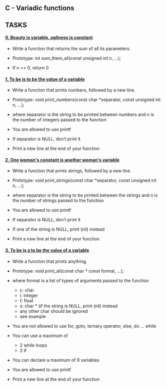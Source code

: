 ## C - Variadic functions

## TASKS

#### [0. Beauty is variable, ugliness is constant](0-sum_them_all.c)

- Write a function that returns the sum of all its parameters.

- Prototype: int sum_them_all(const unsigned int n, ...);
- If n == 0, return 0

#### [1. To be is to be the value of a variable](1-print_numbers.c)

- Write a function that prints numbers, followed by a new line.

- Prototype: void print_numbers(const char *separator, const unsigned int n, ...);
- where separator is the string to be printed between numbers
and n is the number of integers passed to the function
- You are allowed to use printf
- If separator is NULL, don’t print it
- Print a new line at the end of your function

#### [2. One woman's constant is another woman's variable](2-print_strings.c)

- Write a function that prints strings, followed by a new line.

- Prototype: void print_strings(const char *separator, const unsigned int n, ...);
- where separator is the string to be printed between the strings
and n is the number of strings passed to the function
- You are allowed to use printf
- If separator is NULL, don’t print it
- If one of the string is NULL, print (nil) instead
- Print a new line at the end of your function

#### [3. To be is a to be the value of a variable](3-print_all.c)

- Write a function that prints anything.

- Prototype: void print_all(const char * const format, ...);
- where format is a list of types of arguments passed to the function
	- c: char
	- i: integer
	- f: float
	- s: char * (if the string is NULL, print (nil) instead
	- any other char should be ignored
	- see example
- You are not allowed to use for, goto, ternary operator, else, do ... while
- You can use a maximum of
	- 2 while loops
	- 2 if
- You can declare a maximum of 9 variables
- You are allowed to use printf
- Print a new line at the end of your function
